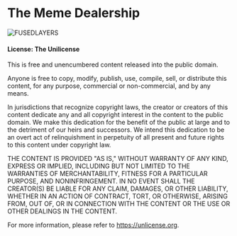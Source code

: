 # The Meme Dealership
![FUSEDLAYERS](https://github.com/MakerOfMoon/TheMemeDealership/assets/99389504/27b9bac1-e872-49ef-8d4e-fa821e570822)


#### License: The Unilicense
This is free and unencumbered content released into the public domain.

Anyone is free to copy, modify, publish, use, compile, sell, or
distribute this content, for any purpose, commercial or non-commercial, and by any
means.

In jurisdictions that recognize copyright laws, the creator or creators
of this content dedicate any and all copyright interest in the
content to the public domain. We make this dedication for the benefit
of the public at large and to the detriment of our heirs and
successors. We intend this dedication to be an overt act of
relinquishment in perpetuity of all present and future rights to this
content under copyright law.

THE CONTENT IS PROVIDED "AS IS," WITHOUT WARRANTY OF ANY KIND,
EXPRESS OR IMPLIED, INCLUDING BUT NOT LIMITED TO THE WARRANTIES OF
MERCHANTABILITY, FITNESS FOR A PARTICULAR PURPOSE, AND NONINFRINGEMENT.
IN NO EVENT SHALL THE CREATOR(S) BE LIABLE FOR ANY CLAIM, DAMAGES, OR
OTHER LIABILITY, WHETHER IN AN ACTION OF CONTRACT, TORT, OR OTHERWISE,
ARISING FROM, OUT OF, OR IN CONNECTION WITH THE CONTENT OR THE USE OR
OTHER DEALINGS IN THE CONTENT.

For more information, please refer to <https://unlicense.org>.
